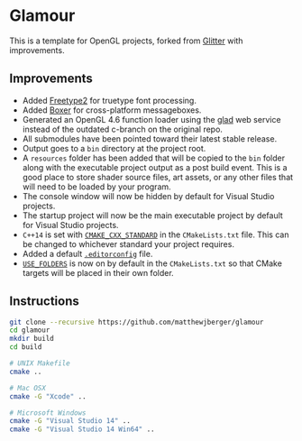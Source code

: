# Glamour

This is a template for OpenGL projects, forked from [Glitter](https://github.com/polytonic/Glitter) with improvements.

## Improvements

* Added [Freetype2](https://www.freetype.org/) for truetype font processing.
* Added [Boxer](https://github.com/aaronmjacobs/Boxer) for cross-platform messageboxes.
* Generated an OpenGL 4.6 function loader using the [glad](http://glad.dav1d.de/) web service instead of the outdated c-branch on the original repo.
* All submodules have been pointed toward their latest stable release.
* Output goes to a `bin` directory at the project root.
* A `resources` folder has been added that will be copied to the `bin` folder along with the executable project output as a post build event. This is a good place to store shader source files, art assets, or any other files that will need to be loaded by your program.
* The console window will now be hidden by default for Visual Studio projects.
* The startup project will now be the main executable project by default for Visual Studio projects.
* `C++14` is set with [`CMAKE_CXX_STANDARD`](https://cmake.org/cmake/help/v3.1/variable/CMAKE_CXX_STANDARD.html) in the `CMakeLists.txt` file. This can be changed to whichever standard your project requires.
* Added a default [`.editorconfig`](http://editorconfig.org/) file.
* [`USE_FOLDERS`](https://cmake.org/cmake/help/v3.0/prop_gbl/USE_FOLDERS.html) is now on by default in the `CMakeLists.txt` so that CMake targets will be placed in their own folder.



## Instructions

```bash
git clone --recursive https://github.com/matthewjberger/glamour
cd glamour
mkdir build
cd build

# UNIX Makefile
cmake ..

# Mac OSX
cmake -G "Xcode" ..

# Microsoft Windows
cmake -G "Visual Studio 14" ..
cmake -G "Visual Studio 14 Win64" ..
```
